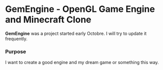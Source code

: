 # GemEngine - OpenGL Game Engine and Minecraft Clone

**GemEngine** was a project started early Octobre. I will try to update it frequently.

### Purpose

I want to create a good engine and my dream game or something this way.
